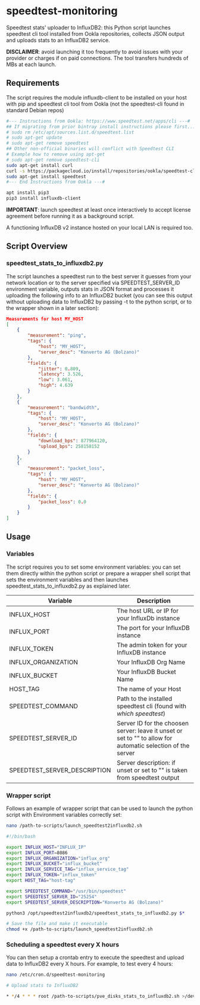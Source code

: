 # speedtest-monitoring
Speedtest stats' uploader to InfluxDB2: this Python script launches speedtest cli tool installed from Ookla repositories, collects JSON output and uploads stats to an InfluxDB2 service.

**DISCLAIMER**: avoid launching it too frequently to avoid issues with your provider or charges if on paid connections. The tool transfers hundreds of MBs at each launch.

## Requirements

The script requires the module influxdb-client to be installed on your host with pip and speedtest cli tool from Ookla (not the speedtest-cli found in standard Debian repos)

```bash
#--- Instructions from Ookla: https://www.speedtest.net/apps/cli ---#
## If migrating from prior bintray install instructions please first...
# sudo rm /etc/apt/sources.list.d/speedtest.list
# sudo apt-get update
# sudo apt-get remove speedtest
## Other non-official binaries will conflict with Speedtest CLI
# Example how to remove using apt-get
# sudo apt-get remove speedtest-cli
sudo apt-get install curl
curl -s https://packagecloud.io/install/repositories/ookla/speedtest-cli/script.deb.sh | sudo bash
sudo apt-get install speedtest
#--- End Instructions from Ookla ---#

apt install pip3
pip3 install influxdb-client
```

**IMPORTANT**: launch speedtest at least once interactively to accept license agreement before running it as a background script.

A functioning InfluxDB v2 instance hosted on your local LAN is required too.

## Script Overview

### speedtest_stats_to_influxdb2.py 

The script launches a speedtest run to the best server it guesses from your network location or to the server specified via SPEEDTEST_SERVER_ID environment variable,
outputs stats in JSON format and processes it uploading the following info to an InfluxDB2 bucket (you can see this output without uploading data to InfluxDB2 by passing
-t to the python script, or to the wrapper shown in a later section):

```json
Measurements for host MY_HOST
[
    {
        "measurement": "ping",
        "tags": {
            "host": "MY_HOST",
            "server_desc": "Konverto AG (Bolzano)"
        },
        "fields": {
            "jitter": 0.809,
            "latency": 3.526,
            "low": 3.061,
            "high": 4.639
        }
    },
    {
        "measurement": "bandwidth",
        "tags": {
            "host": "MY_HOST",
            "server_desc": "Konverto AG (Bolzano)"
        },
        "fields": {
            "download_bps": 877964120,
            "upload_bps": 258158152
        }
    },
    {
        "measurement": "packet_loss",
        "tags": {
            "host": "MY_HOST",
            "server_desc": "Konverto AG (Bolzano)"
        },
        "fields": {
            "packet_loss": 0.0
        }
    }
]
```

## Usage

### Variables

The script requires you to set some environment variables: you can set them directly within the python script or prepare a 
wrapper shell script that sets the environment variables and then launches speedtest_stats_to_influxdb2.py as explained later.

| Variable | Description |
| ----- | ----- |
| INFLUX_HOST | The host URL or IP for your InfluxDb instance|
| INFLUX_PORT | The port for your InfluxDB instance |
| INFLUX_TOKEN | The admin token for your InfluxDB instance |
| INFLUX_ORGANIZATION | Your InfluxDB Org Name |
| INFLUX_BUCKET | Your InfluxDB Bucket Name |
| HOST_TAG | The name of your Host |
| SPEEDTEST_COMMAND | Path to the installed speedtest cli (found with *which speedtest*) |
| SPEEDTEST_SERVER_ID | Server ID for the choosen server: leave it unset or set to "" to allow for automatic selection of the server |
| SPEEDTEST_SERVER_DESCRIPTION | Server description: if unset or set to "" is taken from speedtest output |

### Wrapper script

Follows an example of wrapper script that can be used to launch the python script with Environment variables correctly set:

```bash
nano /path-to-scripts/launch_speedtest2influxdb2.sh

#!/bin/bash

export INFLUX_HOST="INFLUX_IP"
export INFLUX_PORT=8086
export INFLUX_ORGANIZATION="influx_org"
export INFLUX_BUCKET="influx_bucket"
export INFLUX_SERVICE_TAG="influx_service_tag"
export INFLUX_TOKEN="influx_token"
export HOST_TAG="host-tag"

export SPEEDTEST_COMMAND="/usr/bin/speedtest"
export SPEEDTEST_SERVER_ID="25254"
export SPEEDTEST_SERVER_DESCRIPTION="Konverto AG (Bolzano)"

python3 /opt/speedtest2influxdb2/speedtest_stats_to_influxdb2.py $*

# Save the file and make it executable
chmod +x /path-to-scripts/launch_speedtest2influxdb2.sh
```

### Scheduling a speedtest every X hours

You can then setup a crontab entry to execute the speedtest and upload data to InfluxDB2 every X hours. For example, to test every 4 hours:

```bash
nano /etc/cron.d/speedtest-monitoring

# Upload stats to InfluxDB2

* */4 * * * root /path-to-scripts/pve_disks_stats_to_influxdb2.sh >/dev/null 2>&1
```

